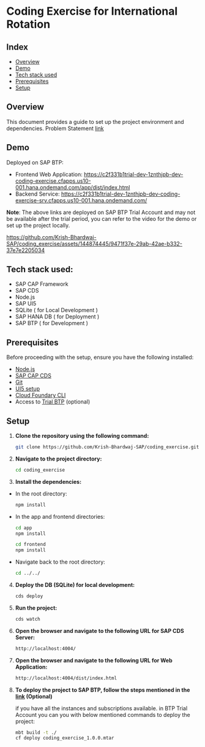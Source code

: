 # Coding Exercise for International Rotation

## Index
- [Overview](#overview)
- [Demo](#demo)
- [Tech stack used](#tech-stack-used)
- [Prerequisites](#prerequisites)
- [Setup](#setup)

## Overview
This document provides a guide to set up the project environment and dependencies. Problem Statement [link](./Coding%20Challenge%20PCOE.pdf)

## Demo
Deployed on SAP BTP: 
- Frontend Web Application: https://c2f331b1trial-dev-1znthjpb-dev-coding-exercise.cfapps.us10-001.hana.ondemand.com/app/dist/index.html
- Backend Service: https://c2f331b1trial-dev-1znthjpb-dev-coding-exercise-srv.cfapps.us10-001.hana.ondemand.com/

**Note**: The above links are deployed on SAP BTP Trial Account and may not be available after the trial period, you can refer to the video for the demo or set up the project locally.


https://github.com/Krish-Bhardwaj-SAP/coding_exercise/assets/144874445/9471f37e-29ab-42ae-b332-37e7e2205034


## Tech stack used:
- SAP CAP Framework
- SAP CDS
- Node.js
- SAP UI5
- SQLite ( for Local Development )
- SAP HANA DB ( for Deployment )
- SAP BTP ( for Development )

## Prerequisites
Before proceeding with the setup, ensure you have the following installed:
-  [Node.js](https://nodejs.org/en/download)
-  [SAP CAP CDS](https://cap.cloud.sap/docs/get-started/jumpstart#setup)
-  [Git](https://git-scm.com/downloads) 
-  [UI5 setup](https://sap.github.io/ui5-tooling/v3/pages/GettingStarted/)
-  [Cloud Foundary CLI](https://docs.cloudfoundry.org/cf-cli/install-go-cli.html) 
-  Access to [Trial BTP](https://cockpit.hanatrial.ondemand.com/trial/#/home/trial) (optional)

## Setup
1. **Clone the repository using the following command:**
    ```bash
    git clone https://github.com/Krish-Bhardwaj-SAP/coding_exercise.git
    ```
2. **Navigate to the project directory:**
    ```bash
    cd coding_exercise
    ```
3. **Install the dependencies:** 
- In the root directory:
    ```bash
    npm install
    ```
- In the app and frontend directories:
    ```bash
    cd app
    npm install
    ```
    ```bash
    cd frontend
    npm install
    ```
- Navigate back to the root directory:
    ```bash
    cd ../../
    ```
4. **Deploy the DB (SQLite) for local development:** 
    ```bash
    cds deploy
    ```
5. **Run the project:**
    ```bash
    cds watch
    ```
6. **Open the browser and navigate to the following URL for SAP CDS Server:**
    ```bash
    http://localhost:4004/
    ```
7. **Open the browser and navigate to the following URL for Web Application:**
    ```bash
    http://localhost:4004/dist/index.html
    ```
8. **To deploy the project to SAP BTP, follow the steps mentioned in the [link](https://cap.cloud.sap/docs/guides/deployment/to-cf#build-mta) (Optional)**

    if you have all the instances and subscriptions available. in BTP Trial Account you can you with below mentioned commands to deploy the project:
    ```bash
    mbt build -t ./
    cf deploy coding_exercise_1.0.0.mtar 
    ```

